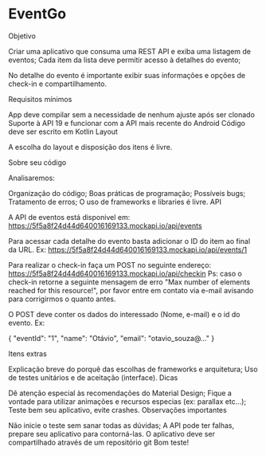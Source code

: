 # EventGo

Objetivo

Criar uma aplicativo que consuma uma REST API e exiba uma listagem de eventos;
Cada item da lista deve permitir acesso à detalhes do evento;

No detalhe do evento é importante exibir suas informações e opções de check-in 
e compartilhamento.

Requisitos mínimos

App deve compilar sem a necessidade de nenhum ajuste após ser clonado
Suporte à API 19 e funcionar com a API mais recente do Android
Código deve ser escrito em Kotlin
Layout

A escolha do layout e disposição dos itens é livre.

Sobre seu código

Analisaremos:

Organização do código;
Boas práticas de programação;
Possíveis bugs;
Tratamento de erros;
O uso de frameworks e libraries é livre.
API

A API de eventos está disponivel em:
https://5f5a8f24d44d640016169133.mockapi.io/api/events

Para acessar cada detalhe do evento basta adicionar o ID do item ao final da URL. Ex: https://5f5a8f24d44d640016169133.mockapi.io/api/events/1

Para realizar o check-in faça um POST no seguinte endereço: https://5f5a8f24d44d640016169133.mockapi.io/api/checkin
Ps: caso o check-in retorne a seguinte mensagem de erro "Max number of elements reached for this resource!", por favor entre em contato via e-mail avisando para corrigirmos o quanto antes.

O POST deve conter os dados do interessado (Nome, e-mail) e o id do evento. Ex:

{ "eventId": "1", "name": "Otávio", "email": "otavio_souza@..." }

Itens extras

Explicação breve do porquê das escolhas de frameworks e arquitetura;
Uso de testes unitários e de aceitação (interface).
Dicas

Dê atenção especial às recomendações do Material Design;
Fique a vontade para utilizar animações e recursos especias (ex: parallax etc...);
Teste bem seu aplicativo, evite crashes.
Observações importantes

Não inicie o teste sem sanar todas as dúvidas;
A API pode ter falhas, prepare seu aplicativo para contorná-las.
O aplicativo deve ser compartilhado através de um repositório git
Bom teste!
